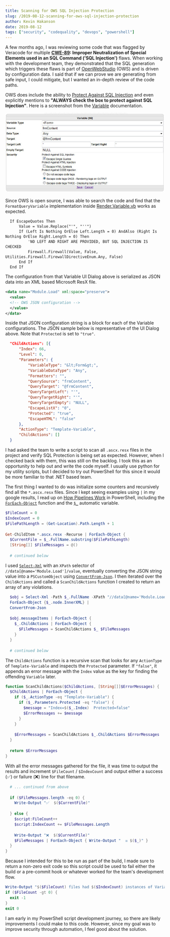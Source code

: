 ```yaml
---
title: Scanning for OWS SQL Injection Protection
slug: /2019-08-12-scanning-for-ows-sql-injection-protection
author: Kevin Hakanson
date: 2019-08-12
tags: ["security", "codequality", "devops", "powershell"]
---
```

A few months ago, I was reviewing some code that was flagged by Veracode for multiple **[CWE-89](http://cwe.mitre.org/data/definitions/89.html): Improper Neutralization of Special Elements used in an SQL Command ('SQL Injection')** flaws. When working with the development team, they demonstrated that the SQL generation which triggers these flaws is part of [OpenWebStudio](http://www.openwebstudio.com/) (OWS) and is driven by configuration data.  I said that if we can prove we are generating from safe input, I could mitigate, but I wanted an in-depth review of the code paths.

OWS does include the ability to [Protect Against SQL Injection](http://www.openwebstudio.com/topic/Action_Variable.aspx#Protect_Against_SQL_Injection) and even explicitly mentions to **"ALWAYS check the box to protect against SQL Injection"**.  Here is a screenshot from the [Variable](http://www.openwebstudio.com/topic/Action_Variable.aspx) documentation.

![OWS Variable configuration](images/action.variable.jpg)

Since OWS is open source, I was able to search the code and find that the `FormatQueryVariable` implementation inside [Render.Variable.vb](https://github.com/kevinmschreiner/OpenWebStudio/blob/e4c16a349c33db82e25aa2200353cfff8d01f0cd/Source/Code/r2i.OWS/Engine/Plugins/Renderers/Render.Variable.vb#L1762) works as expected.

```vbnet
  If EscapeQuotes Then
      Value = Value.Replace("'", "''")
      If (Left Is Nothing OrElse Left.Length = 0) AndAlso (Right Is Nothing OrElse Right.Length = 0) Then
          'NO LEFT AND RIGHT ARE PROVIDED, BUT SQL INJECTION IS CHECKED
          Firewall.Firewall(Value, False, Utilities.Firewall.FirewallDirectiveEnum.Any, False)
      End If
  End If
```

The configuration from that Variable UI Dialog above is serialized as JSON data into an XML based Microsoft ResX file.

```xml
<data name="Module.Load" xml:space="preserve">
  <value>
  <!-- OWS JSON configuration -->
  </value>
</data>
```

Inside that JSON configuration string is a block for each of the Variable configurations.  The JSON sample below is representative of the UI Dialog above.  Note that `Protected` is set to `"true"`.

```json
  "ChildActions": [{
      "Index": 66,
      "Level": 0,
      "Parameters": {
          "VariableType": "&lt;Form&gt;",
          "VariableDataType": "Any",
          "Formatters": "",
          "QuerySource": "frmContent",
          "QueryTarget": "@frmContent",
          "QueryTargetLeft": "'",
          "QueryTargetRight": "'",
          "QueryTargetEmpty": "NULL",
          "EscapeListX": "0",
          "Protected": "true",
          "EscapeHTML": "false"
      },
      "ActionType": "Template-Variable",
      "ChildActions": []
  }
```

I had asked the team to write a script to scan all `.ascx.resx` files in the project and verify SQL Protection is being set as expected.  However, when I checked back with them, this was still on the backlog.  I took this as an opportunity to help out and write the code myself.  I usually use python for my utility scripts, but I decided to try out PowerShell for this since it would be more familiar to that .NET based team.

The first thing I wanted to do was initialize some counters and recursively find all the `*.ascx.resx` files.  Since I kept seeing examples using `|` in my google results, I read up on [How Pipelines Work](https://docs.microsoft.com/en-us/powershell/module/microsoft.powershell.core/about/about_pipelines?view=powershell-6#how-pipelines-work) in PowerShell, including the [`ForEach-Object`](https://docs.microsoft.com/en-us/powershell/module/microsoft.powershell.core/about/about_foreach?view=powershell-6) function and the [`$_`](https://docs.microsoft.com/en-us/powershell/module/microsoft.powershell.core/about/about_automatic_variables?view=powershell-6#_) automatic variable.

```powershell
$FileCount = 0
$IndexCount = 0
$FilePathLength = (Get-Location).Path.Length + 1

Get-ChildItem *.ascx.resx -Recurse | ForEach-Object {
  $CurrentFile = $_.FullName.substring($FilePathLength)
  [String[]] $FileMessages = @()
  
  # continued below
```

I used [`Select-Xml`](https://docs.microsoft.com/en-us/powershell/module/microsoft.powershell.utility/select-xml?view=powershell-6) with an `XPath` selector of `//data[@name='Module.Load']/value`, eventually converting the JSON string value into a `PSCustomObject` using [`ConvertFrom-Json`](https://docs.microsoft.com/en-us/powershell/module/microsoft.powershell.utility/convertfrom-json?view=powershell-6).  I then iterated over the `ChildActions` and called a `ScanChildActions` function I created to return an array of any violations.

```powershell
  $obj = Select-Xml -Path $_.FullName -XPath "//data[@name='Module.Load']/value" |
  ForEach-Object {$_.node.InnerXML} |
  ConvertFrom-Json

  $obj.messageItems | ForEach-Object {
    $_.ChildActions | ForEach-Object {
      $FileMessages = ScanChildActions $_ $FileMessages
    }
  }
  
  # continued below
```

The `ChildActions` function is a recursive scan that looks for any `ActionType` of `Template-Variable` and inspects the `Protected` parameter.  If `"false"`, it appends an error message with the `️Index` value as the key for finding the offending `Variable` later.

```powershell
function ScanChildActions($ChildActions, [String[]]$ErrorMessages) {
  $ChildActions | ForEach-Object {
    if ($_.ActionType -eq "Template-Variable") {
      if ($_.Parameters.Protected -eq "false") {
        $message = "️Index=$($_.Index)  Protected=false"
        $ErrorMessages += $message
      }
    }

    $ErrorMessages = ScanChildActions $_.ChildActions $ErrorMessages
  }

  return $ErrorMessages
}
```

With all the error messages gathered for the file, it was time to output the results and increment `$FileCount` / `$IndexCount` and output either a success (✅) or failure (❌) line for that filename.

```powershell
  # ... continued from above

  if ($FileMessages.length -eq 0) {
    Write-Output "✅  $($CurrentFile)"

  } else {
    $script:FileCount++
    $script:IndexCount += $FileMessages.Length

    Write-Output "❌  $($CurrentFile)"
    $FileMessages | ForEach-Object { Write-Output "️  ☒ $($_)" }
  }
}
```

Because I intended for this to be run as part of the build, I made sure to return a non-zero exit code so this script could be used to fail either the build or a pre-commit hook or whatever worked for the team's development flow.

```powershell
Write-Output "$($FileCount) files had $($IndexCount) instances of Variable SQL Injection"
if ($FileCount -gt 0) {
  exit -1
}
exit 0
```

I am early in my PowerShell script development journey, so there are likely improvements I could make to this code.  However, since my goal was to improve security through automation, I feel good about the solution.
